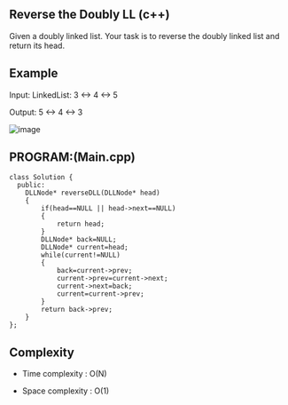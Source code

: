 ## Reverse the Doubly LL (c++)

Given a doubly linked list. Your task is to reverse the doubly linked list and return its head.
## Example
Input: LinkedList: 3 <-> 4 <-> 5

Output: 5 <-> 4 <-> 3

![image](https://github.com/user-attachments/assets/cfd4921c-16f4-4bef-8725-f92def58d5e8)


## PROGRAM:(Main.cpp)
```
class Solution {
  public:
    DLLNode* reverseDLL(DLLNode* head) 
    {
        if(head==NULL || head->next==NULL)
        {
            return head;
        }
        DLLNode* back=NULL;
        DLLNode* current=head;
        while(current!=NULL)
        {
            back=current->prev;
            current->prev=current->next;
            current->next=back;
            current=current->prev;
        }
        return back->prev;
    }
};
```
## Complexity
- Time complexity : O(N)

- Space complexity : O(1)
